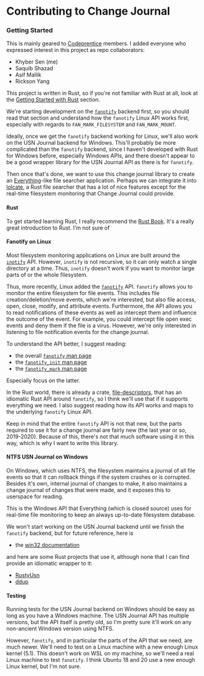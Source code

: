 # Contributing to Change Journal


### Getting Started
This is mainly geared to [Codeprentice](https://github.com/codeprentice-org) members.
I added everyone who expressed interest in this project as repo collaborators:
* Khyber Sen (me)
* Saquib Shazad
* Asif Mallik
* Rickson Yang

This project is written in Rust, so if you're not familiar with Rust at all, 
look at the [Getting Started with Rust](#rust) section.

We're starting development on the [`fanotify`](#fanotify-on-linux) backend first,
so you should read that section and understand how the `fanotify` Linux API works first, 
especially with regards to `FAN_MARK_FILESYSTEM` and `FAN_MARK_MOUNT`.

Ideally, once we get the `fanotify` backend working for Linux, 
we'll also work on the USN Journal backend for Windows.
This'll probably be more complicated than the `fanotify` backend, 
since I haven't developed with Rust for Windows before, especially Windows APIs,
and there doesn't appear to be a good wrapper library for the USN Journal API
as there is for `fanotify`.

Then once that's done, we want to use this change journal library to create an 
[Everything](https://www.voidtools.com/)-like file searcher application.
Perhaps we can integrate it into [lolcate](https://github.com/ngirard/lolcate-rs),
a Rust file searcher that has a lot of nice features 
except for the real-time filesystem monitoring that Change Journal could provide.


#### Rust
To get started learning Rust, I really recommend the [Rust Book](https://doc.rust-lang.org/book/).
It's a really great introduction to Rust.  I'm not sure of 


#### Fanotify on Linux
Most filesystem monitoring applications on Linux are built around 
the [`inotify`](https://man7.org/linux/man-pages/man7/inotify.7.html) API.
However, `inotify` is not recursive, so it can only watch a single directory at a time.
Thus, `inotify` doesn't work if you want to monitor large parts of or the whole filesystem.

Thus, more recently, Linux added 
the [`fanotify`](https://www.man7.org/linux/man-pages/man7/fanotify.7.html) API.
`fanotify` allows you to monitor the entire filesystem for file events.
This includes file creation/deletion/move events, which we're interested, 
but also file access, open, close, modify, and attribute events.
Furthermore, the API allows you to read notifications of these events
as well as intercept them and influence the outcome of the event.
For example, you could intercept file open exec events and deny them if the file is a virus.
However, we're only interested in listening to file notification events for the change journal.

To understand the API better, I suggest reading:
* the overall [`fanotify` man page](https://www.man7.org/linux/man-pages/man7/fanotify.7.html)
* the [`fanotify_init` man page](https://www.man7.org/linux/man-pages/man2/fanotify_init.2.html)
* the [`fanotify_mark` man page](https://www.man7.org/linux/man-pages/man2/fanotify_mark.2.html)

Especially focus on the latter.

In the Rust world, there is already a crate, 
[file-descriptors](https://docs.rs/file-descriptors/0.9.1/file_descriptors/fanotify/struct.FanotifyFileDescriptor.html), 
that has an idiomatic Rust API around `fanotify`,
so I think we'll use that if it supports everything we need.
I also suggest reading how its API works and maps to the underlying `fanotify` Linux API.

Keep in mind that the entire `fanotify` API is not that new, but the parts required 
to use it for a change journal are fairly new (the last year or so, 2019-2020).
Because of this, there's not that much software using it in this way,
which is why I want to write this library.


#### NTFS USN Journal on Windows
On Windows, which uses NTFS, the filesystem maintains a journal of all file events
so that it can rollback things if the system crashes or is corrupted.
Besides it's own, internal journal of changes to make, 
it also maintains a change journal of changes that were made, 
and it exposes this to userspace for reading.

This is the Windows API that Everything (which is closed source) uses
for real-time file monitoring to keep an always up-to-date filesystem database.

We won't start working on the USN Journal backend until we finish the `fanotify` backend,
but for future reference, here is

* the [win32 documentation](https://docs.microsoft.com/en-us/windows/win32/fileio/change-journals)

and here are some Rust projects that use it, although none that I can find provide an idiomatic wrapper to it:
* [RustyUsn](https://github.com/forensicmatt/RustyUsn)
* [ddup](https://github.com/netaneld122/ddup)


#### Testing
Running tests for the USN Journal backend on Windows should be easy as long as you have a Windows machine.
The USN Journal API has multiple versions, but the API itself is pretty old, 
so I'm pretty sure it'll work on any non-ancient Windows version using NTFS. 

However, `fanotify`, and in particular the parts of the API that we need, are much newer.
We'll need to test on a Linux machine with a new enough Linux kernel (5.1).
This doesn't work on WSL on my machine, so we'll need a real Linux machine to test `fanotify`.
I think Ubuntu 18 and 20 use a new enough Linux kernel, but I'm not sure.
